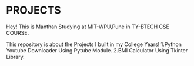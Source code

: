 # PROJECTS
Hey! This is Manthan Studying at MIT-WPU,Pune in TY-BTECH CSE COURSE.

This repository is about the Projects I built in my College Years!
1.Python Youtube Downloader Using Pytube Module.
2.BMI Calculator Using Tkinter Library.

